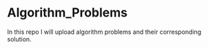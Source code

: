 # Algorithm_Problems
In this repo I will upload algorithm problems and their corresponding solution.
